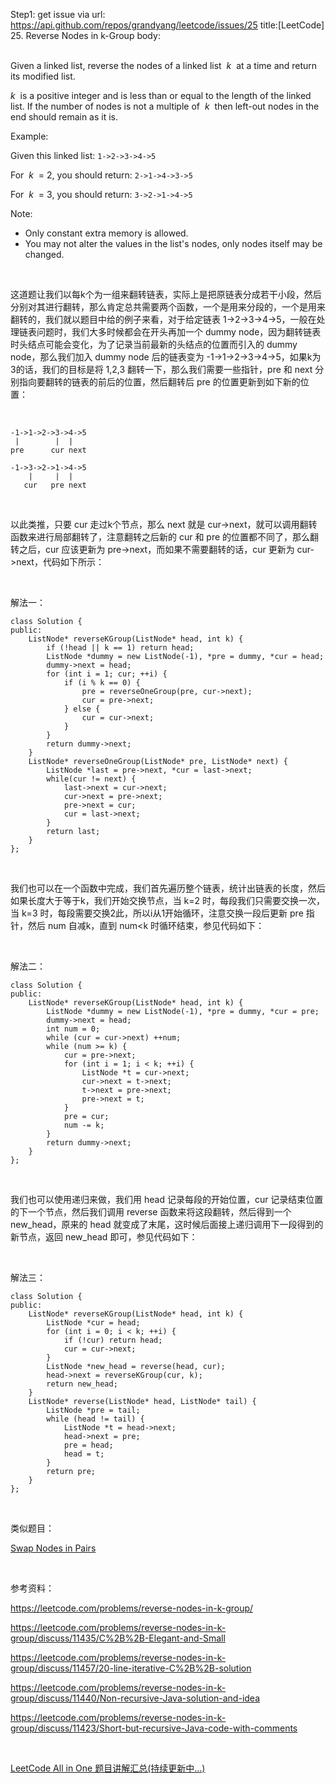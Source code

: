 Step1: get issue via url: https://api.github.com/repos/grandyang/leetcode/issues/25 
 title:[LeetCode] 25. Reverse Nodes in k-Group 
 body:  
  

Given a linked list, reverse the nodes of a linked list  _k_  at a time and return its modified list.

_k_  is a positive integer and is less than or equal to the length of the linked list. If the number of nodes is not a multiple of  _k_  then left-out nodes in the end should remain as it is.

Example:

Given this linked list: `1->2->3->4->5`

For  _k_  = 2, you should return: `2->1->4->3->5`

For  _k_  = 3, you should return: `3->2->1->4->5`

Note:

  * Only constant extra memory is allowed.
  * You may not alter the values in the list's nodes, only nodes itself may be changed.



 

这道题让我们以每k个为一组来翻转链表，实际上是把原链表分成若干小段，然后分别对其进行翻转，那么肯定总共需要两个函数，一个是用来分段的，一个是用来翻转的，我们就以题目中给的例子来看，对于给定链表 1->2->3->4->5，一般在处理链表问题时，我们大多时候都会在开头再加一个 dummy node，因为翻转链表时头结点可能会变化，为了记录当前最新的头结点的位置而引入的 dummy node，那么我们加入 dummy node 后的链表变为 -1->1->2->3->4->5，如果k为3的话，我们的目标是将 1,2,3 翻转一下，那么我们需要一些指针，pre 和 next 分别指向要翻转的链表的前后的位置，然后翻转后 pre 的位置更新到如下新的位置：

 
    
    
    -1->1->2->3->4->5
     |        |  |
    pre      cur next
    
    -1->3->2->1->4->5
        |     |  |
       cur   pre next

 

以此类推，只要 cur 走过k个节点，那么 next 就是 cur->next，就可以调用翻转函数来进行局部翻转了，注意翻转之后新的 cur 和 pre 的位置都不同了，那么翻转之后，cur 应该更新为 pre->next，而如果不需要翻转的话，cur 更新为 cur->next，代码如下所示：

 

解法一：
    
    
    class Solution {
    public:
        ListNode* reverseKGroup(ListNode* head, int k) {
            if (!head || k == 1) return head;
            ListNode *dummy = new ListNode(-1), *pre = dummy, *cur = head;
            dummy->next = head;
            for (int i = 1; cur; ++i) {
                if (i % k == 0) {
                    pre = reverseOneGroup(pre, cur->next);
                    cur = pre->next;
                } else {
                    cur = cur->next;
                }
            }
            return dummy->next;
        }
        ListNode* reverseOneGroup(ListNode* pre, ListNode* next) {
            ListNode *last = pre->next, *cur = last->next;
            while(cur != next) {
                last->next = cur->next;
                cur->next = pre->next;
                pre->next = cur;
                cur = last->next;
            }
            return last;
        }
    };

 

我们也可以在一个函数中完成，我们首先遍历整个链表，统计出链表的长度，然后如果长度大于等于k，我们开始交换节点，当 k=2 时，每段我们只需要交换一次，当 k=3 时，每段需要交换2此，所以i从1开始循环，注意交换一段后更新 pre 指针，然后 num 自减k，直到 num<k 时循环结束，参见代码如下：

 

解法二：
    
    
    class Solution {
    public:
        ListNode* reverseKGroup(ListNode* head, int k) {
            ListNode *dummy = new ListNode(-1), *pre = dummy, *cur = pre;
            dummy->next = head;
            int num = 0;
            while (cur = cur->next) ++num;
            while (num >= k) {
                cur = pre->next;
                for (int i = 1; i < k; ++i) {
                    ListNode *t = cur->next;
                    cur->next = t->next;
                    t->next = pre->next;
                    pre->next = t;
                }
                pre = cur;
                num -= k;
            }
            return dummy->next;
        }
    };

 

我们也可以使用递归来做，我们用 head 记录每段的开始位置，cur 记录结束位置的下一个节点，然后我们调用 reverse 函数来将这段翻转，然后得到一个 new_head，原来的 head 就变成了末尾，这时候后面接上递归调用下一段得到的新节点，返回 new_head 即可，参见代码如下：

 

解法三：
    
    
    class Solution {
    public:
        ListNode* reverseKGroup(ListNode* head, int k) {
            ListNode *cur = head;
            for (int i = 0; i < k; ++i) {
                if (!cur) return head;
                cur = cur->next;
            }
            ListNode *new_head = reverse(head, cur);
            head->next = reverseKGroup(cur, k);
            return new_head;
        }
        ListNode* reverse(ListNode* head, ListNode* tail) {
            ListNode *pre = tail;
            while (head != tail) {
                ListNode *t = head->next;
                head->next = pre;
                pre = head;
                head = t;
            }
            return pre;
        }
    };

 

类似题目：

[Swap Nodes in Pairs](http://www.cnblogs.com/grandyang/p/4441680.html)

 

参考资料：

<https://leetcode.com/problems/reverse-nodes-in-k-group/>

<https://leetcode.com/problems/reverse-nodes-in-k-group/discuss/11435/C%2B%2B-Elegant-and-Small>

<https://leetcode.com/problems/reverse-nodes-in-k-group/discuss/11457/20-line-iterative-C%2B%2B-solution>

<https://leetcode.com/problems/reverse-nodes-in-k-group/discuss/11440/Non-recursive-Java-solution-and-idea>

<https://leetcode.com/problems/reverse-nodes-in-k-group/discuss/11423/Short-but-recursive-Java-code-with-comments>

 

[LeetCode All in One 题目讲解汇总(持续更新中...)](http://www.cnblogs.com/grandyang/p/4606334.html)
